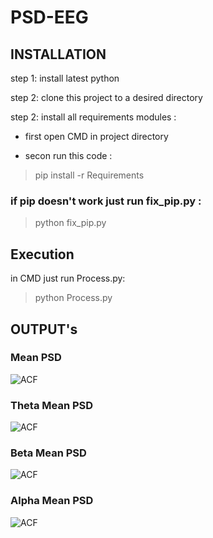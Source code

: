 # PSD-EEG

## INSTALLATION

step 1: install latest python

step 2: clone this project to a desired directory

step 2: install all requirements modules : 

- first open CMD in project directory

- secon run this code : 

> pip install -r Requirements

### if pip doesn't work just run fix_pip.py :

> python fix_pip.py

## Execution 

in CMD just run Process.py:

> python Process.py

## OUTPUT's

### Mean PSD

![ACF](https://github.com/yeganeyazdanian/PSD-EEG/blob/master/Exports/Mean_psd_in_three_stage.png)

### Theta Mean PSD

![ACF](https://github.com/yeganeyazdanian/PSD-EEG/blob/master/Exports/Theta_mean_psd_in_db.png)

### Beta Mean PSD

![ACF](https://github.com/yeganeyazdanian/PSD-EEG/blob/master/Exports/beta_mean_psd_in_db.png)

### Alpha Mean PSD

![ACF](https://github.com/yeganeyazdanian/PSD-EEG/blob/master/Exports/alpha_mean_psd_in_db.png)
